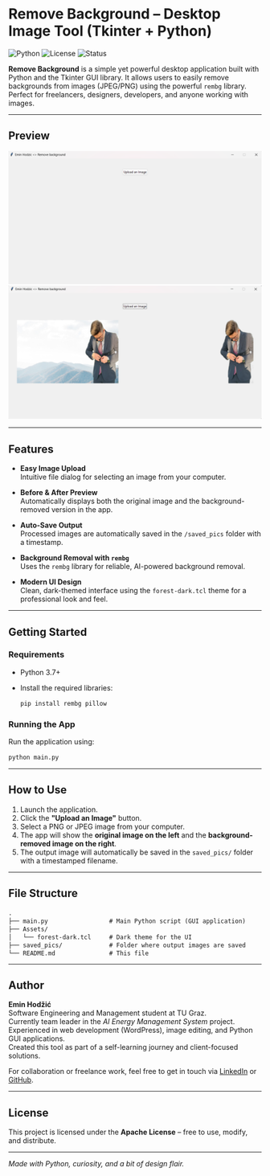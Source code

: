 # Remove Background – Desktop Image Tool (Tkinter + Python)

![Python](https://img.shields.io/badge/Python-3.7%2B-blue?logo=python)
![License](https://img.shields.io/badge/License-MIT-green.svg)
![Status](https://img.shields.io/badge/Status-Active-brightgreen)

**Remove Background** is a simple yet powerful desktop application built with Python and the Tkinter GUI library. It allows users to easily remove backgrounds from images (JPEG/PNG) using the powerful `rembg` library. Perfect for freelancers, designers, developers, and anyone working with images.

---

## Preview

![App Preview](/Assets/before.png)  
![App Preview](/Assets/after.png)

---

## Features

- **Easy Image Upload**  
  Intuitive file dialog for selecting an image from your computer.

- **Before & After Preview**  
  Automatically displays both the original image and the background-removed version in the app.

- **Auto-Save Output**  
  Processed images are automatically saved in the `/saved_pics` folder with a timestamp.

- **Background Removal with `rembg`**  
  Uses the `rembg` library for reliable, AI-powered background removal.

- **Modern UI Design**  
  Clean, dark-themed interface using the `forest-dark.tcl` theme for a professional look and feel.

---

## Getting Started

### Requirements

- Python 3.7+
- Install the required libraries:

  ```bash
  pip install rembg pillow
  ```

### Running the App

Run the application using:

```bash
python main.py
```

---

## How to Use

1. Launch the application.
2. Click the **"Upload an Image"** button.
3. Select a PNG or JPEG image from your computer.
4. The app will show the **original image on the left** and the **background-removed image on the right**.
5. The output image will automatically be saved in the `saved_pics/` folder with a timestamped filename.

---

## File Structure

```
.
├── main.py                 # Main Python script (GUI application)
├── Assets/
│   └── forest-dark.tcl     # Dark theme for the UI
├── saved_pics/             # Folder where output images are saved
└── README.md               # This file
```

---

## Author

**Emin Hodžić**  
Software Engineering and Management student at TU Graz.  
Currently team leader in the *AI Energy Management System* project.  
Experienced in web development (WordPress), image editing, and Python GUI applications.  
Created this tool as part of a self-learning journey and client-focused solutions.

For collaboration or freelance work, feel free to get in touch via [LinkedIn](https://www.linkedin.com/in/emin-hodzic) or [GitHub](https://github.com/Emin1107).

---

## License

This project is licensed under the **Apache License** – free to use, modify, and distribute.

---

*Made with Python, curiosity, and a bit of design flair.*